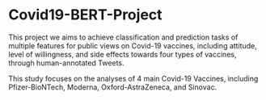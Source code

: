 # Covid19-BERT-Project
This project we aims to achieve classification and prediction tasks of multiple features for public views on Covid-19 vaccines, including attitude, level of willingness, and side effects towards four types of vaccines, through human-annotated Tweets.

This study focuses on the analyses of 4 main Covid-19 Vaccines, including Pfizer-BioNTech, Moderna, Oxford-AstraZeneca, and Sinovac.
